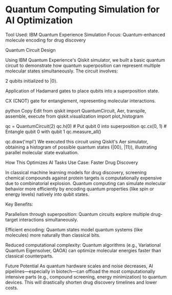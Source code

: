 # Quantum Computing Simulation for AI Optimization

Tool Used: IBM Quantum Experience
Simulation Focus: Quantum-enhanced molecule encoding for drug discovery

Quantum Circuit Design

Using IBM Quantum Experience's Qiskit simulator, we built a basic quantum circuit to demonstrate how quantum superposition can represent multiple molecular states simultaneously. The circuit involves:

2 qubits initialized to |0⟩.

Application of Hadamard gates to place qubits into a superposition state.

CX (CNOT) gate for entanglement, representing molecular interactions.

python
Copy
Edit
from qiskit import QuantumCircuit, Aer, transpile, assemble, execute
from qiskit.visualization import plot_histogram

qc = QuantumCircuit(2)
qc.h(0)              # Put qubit 0 into superposition
qc.cx(0, 1)          # Entangle qubit 0 with qubit 1
qc.measure_all()

qc.draw('mpl')
We executed this circuit using Qiskit's Aer simulator, obtaining a histogram of possible quantum states (|00⟩, |11⟩), illustrating parallel molecular state evaluation.

How This Optimizes AI Tasks
Use Case: Faster Drug Discovery

In classical machine learning models for drug discovery, screening chemical compounds against protein targets is computationally expensive due to combinatorial explosion. Quantum computing can simulate molecular behavior more efficiently by encoding quantum properties (like spin or energy levels) natively into qubit states.

Key Benefits:

Parallelism through superposition: Quantum circuits explore multiple drug-target interactions simultaneously.

Efficient encoding: Quantum states model quantum systems (like molecules) more naturally than classical bits.

Reduced computational complexity: Quantum algorithms (e.g., Variational Quantum Eigensolver, QAOA) can optimize molecular energies faster than classical counterparts.

Future Potential
As quantum hardware scales and noise decreases, AI pipelines—especially in biotech—can offload the most computationally intensive parts (e.g., compound screening, energy minimization) to quantum devices. This will drastically shorten drug discovery timelines and lower costs.
